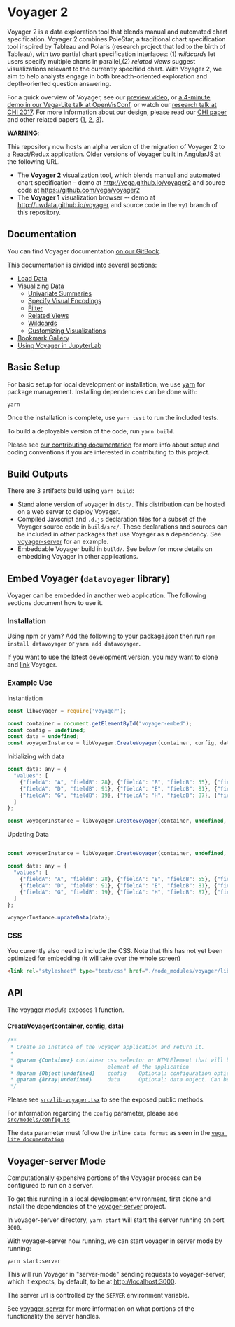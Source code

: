 # Voyager 2

Voyager 2 is a data exploration tool that blends manual and automated chart specification. Voyager 2 combines PoleStar, a traditional chart specification tool inspired by Tableau and Polaris (research project that led to the birth of Tableau), with two partial chart specification interfaces: (1) *wildcards* let users specify multiple charts in parallel,(2) *related views* suggest visualizations relevant to the currently specified chart.  With Voyager 2, we aim to  help analysts engage in both breadth-oriented exploration and depth-oriented question answering.

For a quick overview of Voyager, see our [preview video](https://vimeo.com/199084718), or [a 4-minute demo in our Vega-Lite talk at OpenVisConf](https://youtu.be/9uaHRWj04D4?t=24m3), or watch our [research talk at CHI 2017](https://www.youtube.com/watch?v=nrnN0l3rjdk).
For more information about our design, please read our [CHI paper](http://idl.cs.washington.edu/papers/voyager2) and other related papers ([1](http://idl.cs.washington.edu/papers/compassql/), [2](http://idl.cs.washington.edu/papers/voyager/), [3](http://idl.cs.washington.edu/papers/vega-lite/)).

**WARNING**:

This repository now hosts an alpha version of the migration of Voyager 2 to a React/Redux application.
Older versions of Voyager built in AngularJS at the following URL.

- The __Voyager 2__ visualization tool, which blends manual and automated chart specification – demo at http://vega.github.io/voyager2 and source code at https://github.com/vega/voyager2
- The __Voyager 1__ visualization browser -- demo at http://uwdata.github.io/voyager and source code in the `vy1` branch of this repository.

## Documentation

You can find Voyager documentation [on our GitBook](https://data-voyager.gitbook.io/voyager/).

This documentation is divided into several sections:

* [Load Data](https://data-voyager.gitbook.io/voyager/load-data)
* [Visualizing Data](https://data-voyager.gitbook.io/voyager/visualizing-data)
  * [Univariate Summaries](https://data-voyager.gitbook.io/voyager/visualizing-data/univariate-summaries)
  * [Specify Visual Encodings](https://data-voyager.gitbook.io/voyager/visualizing-data/specify-visual-encodings)
  * [Filter](https://data-voyager.gitbook.io/voyager/visualizing-data/filter)
  * [Related Views](https://data-voyager.gitbook.io/voyager/visualizing-data/related-views)
  * [Wildcards](https://data-voyager.gitbook.io/voyager/visualizing-data/wildcards)
  * [Customizing Visualizations](https://data-voyager.gitbook.io/voyager/visualizing-data/customizing-visualizations)
* [Bookmark Gallery](https://data-voyager.gitbook.io/voyager/bookmark-gallery)
* [Using Voyager in JupyterLab](https://data-voyager.gitbook.io/voyager/using-voyager-in-juypterlab)

## Basic Setup

For basic setup for local development or installation, we use [yarn](https://yarnpkg.com/en/) for package management. Installing dependencies can be done with:

```
yarn
```

Once the installation is complete, use `yarn test` to run the included tests.

To build a deployable version of the code, run `yarn build`.

Please see [our contributing documentation](.github/CONTRIBUTING.md) for more info about setup and coding conventions if you are interested in contributing to this project.

## Build Outputs

There are 3 artifacts build using `yarn build`:

* Stand alone version of voyager in `dist/`. This distribution can be hosted on a web server to deploy Voyager.
* Compiled Javscript and `.d.js` declaration files for a subset of the Voyager source code in `build/src/`. These declarations and sources can be included in other packages that use Voyager as a dependency. See [voyager-server](https://github.com/vega/voyager-server) for an example.
* Embeddable Voyager build in `build/`. See below for more details on embedding Voyager in other applications.

## Embed Voyager (`datavoyager` library)

Voyager can be embedded in another web application. The following sections document how to use it.

### Installation

Using npm or yarn? Add the following to your package.json then run `npm install datavoyager` or `yarn add datavoyager`.

If you want to use the latest development version, you may want to clone and [link](https://docs.npmjs.com/cli/link) Voyager.

### Example Use

Instantiation

```js
const libVoyager = require('voyager');

const container = document.getElementById("voyager-embed");
const config = undefined;
const data = undefined;
const voyagerInstance = libVoyager.CreateVoyager(container, config, data)
```

Initializing with data

```js
const data: any = {
  "values": [
    {"fieldA": "A", "fieldB": 28}, {"fieldA": "B", "fieldB": 55}, {"fieldA": "C", "fieldB": 43},
    {"fieldA": "D", "fieldB": 91}, {"fieldA": "E", "fieldB": 81}, {"fieldA": "F", "fieldB": 53},
    {"fieldA": "G", "fieldB": 19}, {"fieldA": "H", "fieldB": 87}, {"fieldA": "I", "fieldB": 52}
  ]
};

const voyagerInstance = libVoyager.CreateVoyager(container, undefined, data)
```

Updating Data

```js

const voyagerInstance = libVoyager.CreateVoyager(container, undefined, undefined)

const data: any = {
  "values": [
    {"fieldA": "A", "fieldB": 28}, {"fieldA": "B", "fieldB": 55}, {"fieldA": "C", "fieldB": 43},
    {"fieldA": "D", "fieldB": 91}, {"fieldA": "E", "fieldB": 81}, {"fieldA": "F", "fieldB": 53},
    {"fieldA": "G", "fieldB": 19}, {"fieldA": "H", "fieldB": 87}, {"fieldA": "I", "fieldB": 52}
  ]
};

voyagerInstance.updateData(data);
```

### CSS

You currently also need to include the CSS. Note that this has not yet been optimized for embedding (it will take over the whole screen)

```html
<link rel="stylesheet" type="text/css" href="./node_modules/voyager/lib/style.css">
```

## API

The voyager _module_ exposes 1 function.

#### CreateVoyager(container, config, data)

```js
/**
 * Create an instance of the voyager application and return it.
 *
 * @param {Container} container css selector or HTMLElement that will be the parent
 *                              element of the application
 * @param {Object|undefined}    config    Optional: configuration options
 * @param {Array|undefined}     data      Optional: data object. Can be a string or an array of objects.
 */
```

Please see [`src/lib-voyager.tsx`](src/lib-voyager.tsx) to see the exposed public methods.

For information regarding the `config` parameter, please see [`src/models/config.ts`](src/models/config.ts)

The `data` parameter must follow the `inline data format` as seen in the [`vega lite documentation`](https://vega.github.io/vega-lite/docs/data.html#inline)

## Voyager-server Mode

Computationally expensive portions of the Voyager process can be configured to run on a server.

To get this running in a local development environment, first clone and install the dependencies of the [voyager-server](https://github.com/vega/voyager-server) project.

In voyager-server directory, `yarn start` will start the server running on port `3000`.

With voyager-server now running, we can start voyager in server mode by running:

```
yarn start:server
```

This will run Voyager in "server-mode" sending requests to voyager-server, which it expects, by default, to be at [http://localhost:3000](http://localhost:3000).

The server url is controlled by the `SERVER` environment variable.

See [voyager-server](https://github.com/vega/voyager-server) for more information on what portions of the functionality the server handles.
